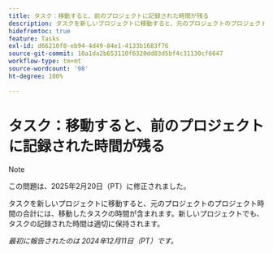 ```yaml
---
title: タスク：移動すると、前のプロジェクトに記録された時間が残る
description: タスクを新しいプロジェクトに移動すると、元のプロジェクトのプロジェクト時間の合計には、移動したタスクの時間が含まれます。新しいプロジェクトでも、タスクの記録された時間は適切に保持されます。
hidefromtoc: true
feature: Tasks
exl-id: d66210f8-eb94-4d49-84e1-4133b1683f76
source-git-commit: 18a1da2b653110f6320dd83d5bf4c31130cf6647
workflow-type: tm+mt
source-wordcount: '98'
ht-degree: 100%

---
```


# タスク：移動すると、前のプロジェクトに記録された時間が残る

>[!NOTE]
>
>この問題は、2025年2月20日（PT）に修正されました。

タスクを新しいプロジェクトに移動すると、元のプロジェクトのプロジェクト時間の合計には、移動したタスクの時間が含まれます。新しいプロジェクトでも、タスクの記録された時間は適切に保持されます。

_最初に報告されたのは 2024年12月11日（PT）です。_
